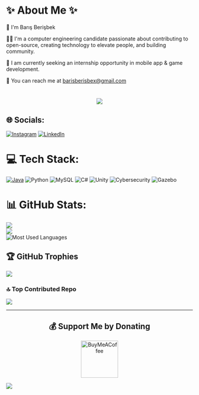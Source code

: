# ✨ About Me ✨

👋  I'm Barış Berişbek

👨‍💻  I'm a computer engineering candidate passionate about contributing to open-source, creating technology to elevate people, and building community.

🏢  I am currently seeking an internship opportunity in mobile app & game development.

📩  You can reach me at barisberisbex@gmail.com

<!--- A N I M A T E D   T E X T --->
<h1 align="center">
  <a href="https://git.io/typing-svg">
    <img src="https://readme-typing-svg.herokuapp.com?font=Poppins&size=40&pause=1000&color=FFDD54&center=true&vCenter=true&width=435&height=50&lines=Hey+There!;It's+Mr.+BB!"/>
  </a>
</h1>

## 🌐 Socials:

[![Instagram](https://img.shields.io/badge/Instagram-%23E4405F.svg?logo=Instagram&logoColor=white)](https://instagram.com/mrbarisberisbek) [![LinkedIn](https://img.shields.io/badge/LinkedIn-%230077B5.svg?logo=linkedin&logoColor=white)](https://www.linkedin.com/in/bar%C4%B1%C5%9F-beri%C5%9Fbek-ba67b0235/)

# 💻 Tech Stack:

[![Java](https://upload.wikimedia.org/wikipedia/en/thumb/3/30/Java_programming_language_logo.svg/40px-Java_programming_language_logo.svg.png)](https://www.java.com/) ![Python](https://img.shields.io/badge/python-3670A0?style=for-the-badge&logo=python&logoColor=ffdd54) ![MySQL](https://img.shields.io/badge/mysql-%2300f.svg?style=for-the-badge&logo=mysql&logoColor=white) ![C#](https://img.shields.io/badge/C%23-239120?style=for-the-badge&logo=c-sharp&logoColor=white) ![Unity](https://img.shields.io/badge/Unity-000000?style=for-the-badge&logo=unity&logoColor=white) ![Cybersecurity](https://img.shields.io/badge/Cybersecurity-007ACC?style=for-the-badge&logo=circleci&logoColor=white) ![Gazebo](https://img.shields.io/badge/Gazebo-0096D6?style=for-the-badge&logo=ros&logoColor=white)

# 📊 GitHub Stats:

![](https://github-readme-stats.vercel.app/api?username=barisberisbek&theme=dark&hide_border=false&include_all_commits=false&count_private=false)  
![](https://github-readme-streak-stats.herokuapp.com/?user=barisberisbek&theme=dark&hide_border=false)  
![Most Used Languages](https://github-readme-stats.vercel.app/api/top-langs/?username=barisberisbek&layout=compact&theme=dark)

## 🏆 GitHub Trophies

![](https://github-profile-trophy.vercel.app/?username=barisberisbek&theme=darkhub&no-frame=false&no-bg=false&margin-w=4)

### 🔝 Top Contributed Repo

![](https://github-contributor-stats.vercel.app/api?username=barisberisbek&limit=5&theme=nord&combine_all_yearly_contributions=true)

---
<div align="center">
  <h2>💰 Support Me by Donating</h2>
  <a href="https://buymeacoffee.com/barisberisbek">
    <img src="https://img.shields.io/badge/Buy%20Me%20a%20Coffee-ffdd00?style=for-the-badge&logo=buy-me-a-coffee&logoColor=black" alt="BuyMeACoffee" width="100">
  </a>
</div>

[![](https://visitcount.itsvg.in/api?id=barisberisbek&icon=6&color=0)](https://visitcount.itsvg.in)
